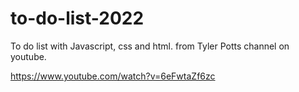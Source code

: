 # to-do-list-2022

To do list with Javascript, css and html. from Tyler Potts channel on youtube.

https://www.youtube.com/watch?v=6eFwtaZf6zc
